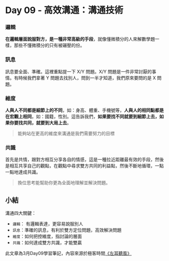 # Day 09 - 高效溝通：溝通技術

### 邏輯

**在邏輯層面說服對方，是一種非常高級的手段**，就像懂微積分的人來解數學題一樣，那些不懂微積分的只有被碾壓的份。

### 訊息

訊息要全面、準確。這裡重點提一下 X/Y 問題。X/Y 問題是一件非常討厭的事情。有時候我們拿著 Y 問題去找別人，問到一半才知道，我們原來要問的是 X 問題。

### 維度

**人與人不同都是細節上的不同**，如：身高、體重、手機號等，**人與人的相同點都是在宏觀上相同**，如：國籍，性別。這告訴我們，**如果要找不同就要到細節上去，如果你要找共同，就要到大局上去**。

> 能夠站在更高的維度來溝通是我們需要努力的目標

### 共識

首先是共情，跟對方相互分享各自的情感，這是一種拉近距離最有效的手段，然後是相互共享自己的觀點，在觀點中尋求雙方共同的利益點，然後不斷地循環，一點一點地達成共識。

> 換位思考能幫助你更為全面地理解並解決問題。

## 小結

溝通四大關鍵：
- `邏輯`： 有邏輯表達，更容易說服別人
- `訊息`：準確的訊息，有利於雙方定位問題，高效解決問題
- `維度`：如何把控維度，指討論的層面
- `共識`：如何達成雙方共識，才能雙贏


此文章為3月Day09學習筆記，內容來源於極客時間[《左耳聽風》](https://time.geekbang.org/column/article/32902)